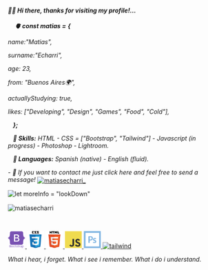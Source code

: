 
#### *👋🏻​ Hi there, thanks for visiting my profile!...*  
      ***🫀 const matias =*** ***{***


*name:"Matias",*

*surname:"Echarri",*

*age: 23,*

*from: "Buenos Aires🌍",*

*actuallyStudying: true,*

*likes: ["Developing", "Design", "Games", "Food", "Cold"],*

   ***};***

   ***🌊 Skills:*** *HTML - CSS = ["Bootstrap", "Tailwind"] - Javascript  (in progress) - Photoshop - Lightroom.*

   ***🌊 Languages:*** *Spanish (native) - English (fluid).*


*- 🔭 If you want to contact me just click here and feel free to send a message!* 
<a href="https://instagram.com/matiasecharri_" target="blank"><img align="center" src="https://raw.githubusercontent.com/rahuldkjain/github-profile-readme-generator/master/src/images/icons/Social/instagram.svg" alt="matiasecharri_" height="30" width="40" /></a> 
</p>




![*let moreInfo = "lookDown"*](https://media.tenor.com/ZvOCunW56s4AAAAd/rain-pixel.gifv)


<p><img align="center" src="https://github-readme-stats.vercel.app/api/top-langs?username=matiasecharri&show_icons=true&locale=en&layout=compact" alt="matiasecharri" /></p>
         <p align="left"> <a href="https://getbootstrap.com" target="_blank" rel="noreferrer"> <img src="https://raw.githubusercontent.com/devicons/devicon/master/icons/bootstrap/bootstrap-plain-wordmark.svg" alt="bootstrap" width="40" height="40"/> </a> <a href="https://www.w3schools.com/css/" target="_blank" rel="noreferrer"> <img src="https://raw.githubusercontent.com/devicons/devicon/master/icons/css3/css3-original-wordmark.svg" alt="css3" width="40" height="40"/> </a> <a href="https://www.w3.org/html/" target="_blank" rel="noreferrer"> <img src="https://raw.githubusercontent.com/devicons/devicon/master/icons/html5/html5-original-wordmark.svg" alt="html5" width="40" height="40"/> </a> <a href="https://developer.mozilla.org/en-US/docs/Web/JavaScript" target="_blank" rel="noreferrer"> <img src="https://raw.githubusercontent.com/devicons/devicon/master/icons/javascript/javascript-original.svg" alt="javascript" width="40" height="40"/> </a> <a href="https://www.photoshop.com/en" target="_blank" rel="noreferrer"> <img src="https://raw.githubusercontent.com/devicons/devicon/master/icons/photoshop/photoshop-line.svg" alt="photoshop" width="40" height="40"/> </a> <a href="https://tailwindcss.com/" target="_blank" rel="noreferrer"> <img src="https://www.vectorlogo.zone/logos/tailwindcss/tailwindcss-icon.svg" alt="tailwind" width="40" height="40"/> </a> </p>
<p align="left">







*What i hear, i forget. What i see i remember. What i do i understand.*



